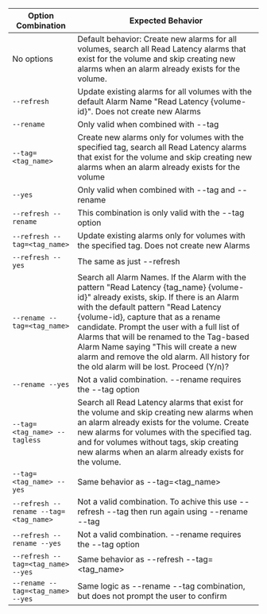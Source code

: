 | Option Combination                    | Expected Behavior                                                                                                                                                                                                                                                                                                                                                                                                                                    |
| ------------------------------------- | ---------------------------------------------------------------------------------------------------------------------------------------------------------------------------------------------------------------------------------------------------------------------------------------------------------------------------------------------------------------------------------------------------------------------------------------------------- |
| No options                            | Default behavior: Create new alarms for all volumes, search all Read Latency alarms that exist for the volume and skip creating new alarms when an alarm already exists for the volume.                                                                                                                                                                                                                                                              |
| `--refresh`                           | Update existing alarms for all volumes with the default Alarm Name "Read Latency {volume-id}". Does not create new Alarms                                                                                                                                                                                                                                                                                                                            |
| `--rename`                            | Only valid when combined with --tag                                                                                                                                                                                                                                                                                                                                                                                                                  |
| `--tag=<tag_name>`                    | Create new alarms only for volumes with the specified tag, search all Read Latency alarms that exist for the volume and skip creating new alarms when an alarm already exists for the volume                                                                                                                                                                                                                                                         |
| `--yes`                               | Only valid when combined with --tag and --rename                                                                                                                                                                                                                                                                                                                                                                                                     |
| `--refresh --rename`                  | This combination is only valid with the --tag option                                                                                                                                                                                                                                                                                                                                                                                                 |
| `--refresh --tag=<tag_name>`          | Update existing alarms only for volumes with the specified tag. Does not create new Alarms                                                                                                                                                                                                                                                                                                                                                           |
| `--refresh --yes`                     | The same as just --refresh                                                                                                                                                                                                                                                                                                                                                                                                                           |
| `--rename --tag=<tag_name>`           | Search all Alarm Names. If the Alarm with the pattern "Read Latency {tag_name} {volume-id}" already exists, skip. If there is an Alarm with the default pattern "Read Latency {volume-id}, capture that as a rename candidate. Prompt the user with a full list of Alarms that will be renamed to the Tag-based Alarm Name saying "This will create a new alarm and remove the old alarm. All history for the old alarm will be lost. Proceed (Y/n)? |
| `--rename --yes`                      | Not a valid combination. --rename requires the --tag option                                                                                                                                                                                                                                                                                                                                                                                          |
| `--tag=<tag_name> --tagless`          | Search all Read Latency alarms that exist for the volume and skip creating new alarms when an alarm already exists for the volume. Create new alarms for volumes with the specified tag. and for volumes without tags, skip creating new alarms when an alarm already exists for the volume.                                                                                                                                                         |
| `--tag=<tag_name> --yes`              | Same behavior as --tag=<tag_name>                                                                                                                                                                                                                                                                                                                                                                                                                    |
| `--refresh --rename --tag=<tag_name>` | Not a valid combination. To achive this use --refresh --tag then run again using --rename --tag                                                                                                                                                                                                                                                                                                                                                      |
| `--refresh --rename --yes`            | Not a valid combination. --rename requires the --tag option                                                                                                                                                                                                                                                                                                                                                                                          |
| `--refresh --tag=<tag_name> --yes`    | Same behavior as --refresh --tag=<tag_name>                                                                                                                                                                                                                                                                                                                                                                                                          |
| `--rename --tag=<tag_name> --yes`     | Same logic as --rename --tag combination, but does not prompt the user to confirm                                                                                                                                                                                                                                                                                                                                                                    |
